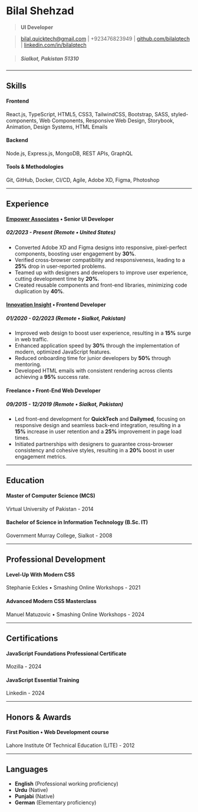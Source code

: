 # Bilal Shehzad

> **UI Developer**

> [bilal.quicktech@gmail.com](mailto:bilal.quicktech@gmail.com) | +923476823949 | [github.com/bilalqtech](https://github.com/bilalqtech) | [linkedin.com/in/bilalqtech](https://linkedin.com/in/bilalqtech)

> ##### Sialkot, Pakistan 51310

---

## Skills

#### Frontend

React.js, TypeScript, HTML5, CSS3, TailwindCSS, Bootstrap, SASS, styled-components, Web Components, Responsive Web Design, Storybook, Animation, Design Systems, HTML Emails

#### Backend

Node.js, Express.js, MongoDB, REST APIs, GraphQL

#### Tools & Methodologies

Git, GitHub, Docker, CI/CD, Agile, Adobe XD, Figma, Photoshop

---

## Experience

#### [Empower Associates](https://www.linkedin.com/company/empowerassociates/) • Senior UI Developer

##### 02/2023 - Present (Remote • United States)

- Converted Adobe XD and Figma designs into responsive, pixel-perfect components, boosting user engagement by **30%**.
- Verified cross-browser compatibility and responsiveness, leading to a **25%** drop in user-reported problems.
- Teamed up with designers and developers to improve user experience, cutting development time by **20%**.
- Created reusable components and front-end libraries, minimizing code duplication by **40%**.

#### [Innovation Insight](https://www.linkedin.com/company/innovationinsight/) • Frontend Developer

##### 01/2020 - 02/2023 (Remote • Sialkot, Pakistan)

- Improved web design to boost user experience, resulting in a **15%** surge in web traffic.
- Enhanced application speed by **30%** through the implementation of modern, optimized JavaScript features.
- Reduced onboarding time for junior developers by **50%** through mentoring.
- Developed HTML emails with consistent rendering across clients achieving a **95%** success rate.

#### Freelance • Front-End Web Developer

##### 09/2015 - 12/2019 (Remote • Sialkot, Pakistan)

- Led front-end development for **QuickTech** and **Dailymed**, focusing on responsive design and seamless back-end integration, resulting in a **15%** increase in user retention and a **25%** improvement in page load times.
- Initiated partnerships with designers to guarantee cross-browser consistency and cohesive styles, resulting in a **20%** boost in user engagement metrics.

---

## Education

#### Master of Computer Science (MCS)

Virtual University of Pakistan - 2014


#### Bachelor of Science in Information Technology (B.Sc. IT)

Government Murray College, Sialkot - 2008

---

## Professional Development

#### Level-Up With Modern CSS

Stephanie Eckles • Smashing Online Workshops - 2021

#### Advanced Modern CSS Masterclass 

Manuel Matuzovic • Smashing Online Workshops - 2024

---

## Certifications

#### JavaScript Foundations Professional Certificate

Mozilla - 2024

#### JavaScript Essential Training

Linkedin - 2024

---

## Honors & Awards

#### First Position • Web Development course

Lahore Institute Of Technical Education (LITE) - 2012

---

## Languages

- **English** (Professional working proficiency)
- **Urdu** (Native)
- **Punjabi** (Native)
- **German** (Elementary proficiency)

